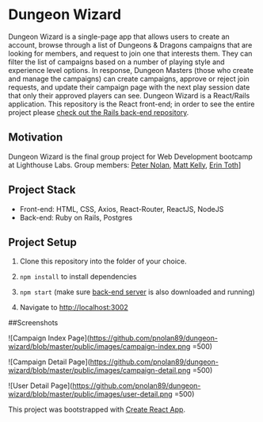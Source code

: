 # Dungeon Wizard
Dungeon Wizard is a single-page app that allows users to create an account, browse through a list of Dungeons & Dragons campaigns that are looking for members, and request to join one that interests them. They can filter the list of campaigns based on a number of playing style and experience level options. In response, Dungeon Masters (those who create and manage the campaigns) can create campaigns, approve or reject join requests, and update their campaign page with the next play session date that only their approved players can see. 
Dungeon Wizard is a React/Rails application. This repository is the React front-end; in order to see the entire project please [check out the Rails back-end repository](https://github.com/pnolan89/dungeon-wizard-api). 


## Motivation
Dungeon Wizard is the final group project for Web Development bootcamp at Lighthouse Labs. Group members: [Peter Nolan](https://github.com/pnolan89), [Matt Kelly](https://github.com/mattrkelly27), [Erin Toth](https://github.com/erinltoth)]

## Project Stack
* Front-end: HTML, CSS, Axios, React-Router, ReactJS, NodeJS
* Back-end: Ruby on Rails, Postgres

## Project Setup
1. Clone this repository into the folder of your choice.

2. `npm install` to install dependencies

3. `npm start` (make sure [back-end server](https://github.com/pnolan89/dungeon-wizard-api) is also downloaded and running)

4. Navigate to [http://localhost:3002](http://localhost:3002)

##Screenshots

![Campaign Index Page](https://github.com/pnolan89/dungeon-wizard/blob/master/public/images/campaign-index.png =500)

![Campaign Detail Page](https://github.com/pnolan89/dungeon-wizard/blob/master/public/images/campaign-detail.png =500)

![User Detail Page](https://github.com/pnolan89/dungeon-wizard/blob/master/public/images/user-detail.png =500)

This project was bootstrapped with [Create React App](https://github.com/facebook/create-react-app).